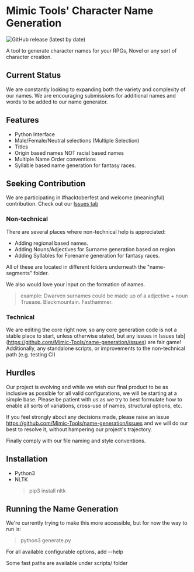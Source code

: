 # Mimic Tools' Character Name Generation

![GitHub release (latest by date)](https://img.shields.io/github/v/release/Mimic-Tools/name-generation)

A tool to generate character names for your RPGs, Novel or any sort of character creation.

## Current Status

We are constantly looking to expanding both the variety and complexity of our names.
We are encouraging submissions for additional names and words to be added to our name generator.

## Features
- Python Interface
- Male/Female/Neutral selections (Multiple Selection)
- Titles
- Origin based names NOT racial based names
- Multiple Name Order conventions
- Syllable based name generation for fantasy races.

## Seeking Contribution

We are participating in #hacktoberfest and welcome (meaningful) contribution.
Check out our [Issues tab](https://github.com/Mimic-Tools/name-generation/issues)

### Non-technical
There are several places where non-technical help is appreciated:
 - Adding regional based names.
 - Adding Nouns/Adjectives for Surname generation based on region
 - Adding Syllables for Forename generation for fantasy races.
 
All of these are located in different folders underneath the "name-segments" folder.

We also would love your input on the formation of names. 
> example: Dwarven surnames could be made up of a adjective + noun
> Trueaxe. Blackmountain. Fasthammer.

### Technical
We are editing the core right now, so any core generation code is not a stable place to start, unless otherwise stated, but any issues in Issues tab](https://github.com/Mimic-Tools/name-generation/issues) are fair game! Additionally, any standalone scripts, or improvements to the non-technical path (e.g. testing CI)

## Hurdles
Our project is evolving and while we wish our final product to be as inclusive as possible for all valid configurations, we will be starting at a simple base.
Please be patient with us as we try to best formulate how to enable all sorts of variations, cross-use of names, structural options, etc.

If you feel strongly about any decisions made, please raise an issue https://github.com/Mimic-Tools/name-generation/issues and we will do our best to resolve it, without hampering our project's trajectory.

Finally comply with our file naming and style conventions. 

## Installation

- Python3
- NLTK
  > pip3 install nltk
  
## Running the Name Generation

We're currently trying to make this more accessible, but for now the way to run is:
> python3 generate.py

For all available configurable options, add --help

Some fast paths are available under scripts/ folder
